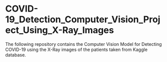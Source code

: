 # COVID-19_Detection_Computer_Vision_Project_Using_X-Ray_Images

The following repository contains the Computer Vision Model for Detecting COVID-19 using the X-Ray images of the patients taken from Kaggle database.
